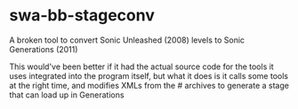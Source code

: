 # swa-bb-stageconv
A broken tool to convert Sonic Unleashed (2008) levels to Sonic Generations (2011)

This would've been better if it had the actual source code for the tools it uses integrated into the program itself, but what it does is it calls some tools at the right time, and modifies XMLs from the # archives to generate a stage that can load up in Generations

